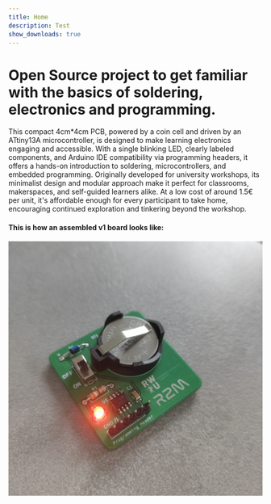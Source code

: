 ```yaml
---
title: Home
description: Test
show_downloads: true
---
```

# Open Source project to get familiar with the basics of soldering, electronics and programming.

This compact 4cm*4cm PCB, powered by a coin cell and driven by an ATtiny13A microcontroller, is designed to make learning electronics engaging and accessible. With a single blinking LED, clearly labeled components, and Arduino IDE compatibility via programming headers, it offers a hands-on introduction to soldering, microcontrollers, and embedded programming. Originally developed for university workshops, its minimalist design and modular approach make it perfect for classrooms, makerspaces, and self-guided learners alike. At a low cost of around 1.5€ per unit, it's affordable enough for every participant to take home, encouraging continued exploration and tinkering beyond the workshop.

#### This is how an assembled v1 board looks like:
![Assembled v1 PCB](assets/v1-assembled.jpg)
